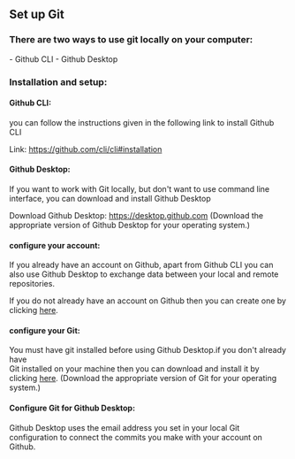 ## Set up Git

<h3>There are two ways to use git locally on your computer:</h3>
- Github CLI
- Github Desktop

<h3>Installation and setup:</h3>

<h4>Github CLI:</h4>  
you can follow the instructions given in the following link to install Github CLI

Link: https://github.com/cli/cli#installation

<h4>Github Desktop:</h4>  
If you want to work with Git locally, but don't want to use  
command line interface, you can download and install Github Desktop

Download Github Desktop: https://desktop.github.com (Download the appropriate version of Github Desktop for your operating system.)

<h4>configure your account:</h4>  
If you already have an account on Github, apart from Github CLI you   
can also use Github Desktop to exchange data between your local and remote  
repositories.

If you do not already have an account on Github then you can create one by clicking [here][1].

<h4>configure your Git:</h4>

You must have git installed before using Github Desktop.if you don't already have   
Git installed on your machine then you can download and install it by clicking [here][2]. (Download the appropriate version of Git for your operating system.)

<h4>Configure Git for Github Desktop:</h4>  
Github Desktop uses the email address you set in your local Git configuration   
to connect the commits you make with your account on Github.





[1]:https://github.com/join?ref_cta=Sign+up&ref_loc=header+logged+out&ref_page=%2F&source=header-home

[2]:https://git-scm.com/downloads